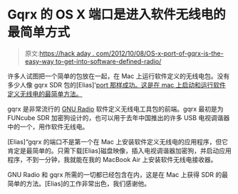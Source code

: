 # Gqrx 的 OS X 端口是进入软件无线电的最简单方式

> 原文:[https://hack aday . com/2012/10/08/OS-x-port-of-gqrx-is-the-easy-way to-get-into-software-defined-radio/](https://hackaday.com/2012/10/08/os-x-port-of-gqrx-is-the-easiest-way-to-get-into-software-defined-radio/)

许多人试图把一个简单的包放在一起，在 Mac 上运行软件定义的无线电包。没有多少人像 gqrx SDR 包的[Elias]'[port 那样成功。这是在 mac 上启动和运行软件定义无线电的最简单方法。](http://dekar.wc3edit.net/2012/09/30/osx-port-of-the-awesome-gqrx-sdr-software/)

gqrx 是非常流行的 [GNU Radio](http://gnuradio.org/redmine/projects/gnuradio/wiki) 软件定义无线电工具包的前端。gqrx 最初是为 FUNcube SDR 加密狗设计的，也可以用于去年中国推出的许多 USB 电视调谐器中的一个，用作软件无线电。

[Elias]“gqrx 的端口不是第一个在 Mac 上安装软件定义无线电的应用程序，但它肯定是最简单的。只需下载[Elias]磁盘映像，插入电视调谐器加密狗，并启动应用程序，不到一分钟，我就能在我的 MacBook Air 上安装软件无线电接收器。

GNU Radio 和 gqrx 所需的一切都已经包含在内，这是在 Mac 上获得 SDR 的最简单的方法。[Elias]的工作非常出色，我们感谢他。